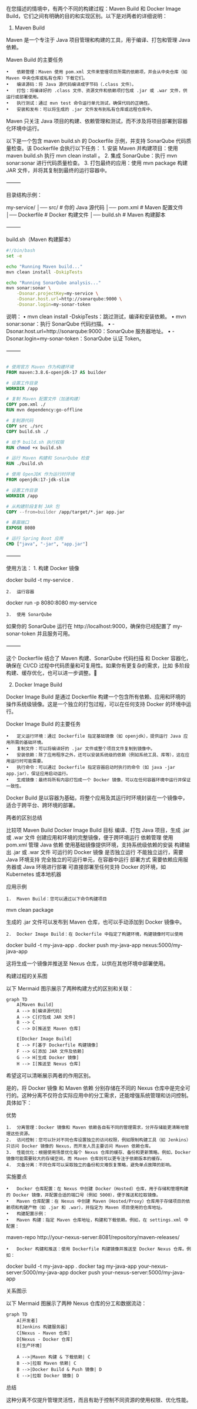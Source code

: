 在您描述的情境中，有两个不同的构建过程：Maven Build 和 Docker Image Build，它们之间有明确的目的和实现区别。以下是对两者的详细说明：

1. Maven Build

Maven 是一个专注于 Java 项目管理和构建的工具，用于编译、打包和管理 Java 依赖。

Maven Build 的主要任务

	•	依赖管理：Maven 使用 pom.xml 文件来管理项目所需的依赖项，并会从中央仓库（如 Maven 中央仓库或私有仓库）下载它们。
	•	编译源码：将 Java 源代码编译成字节码（.class 文件）。
	•	打包：将编译好的 .class 文件、资源文件和依赖项打包成 .jar 或 .war 文件，供运行或部署使用。
	•	执行测试：通过 mvn test 命令运行单元测试，确保代码的正确性。
	•	安装和发布：可以将生成的 .jar 文件发布到私有仓库或远程仓库中。

Maven 只关注 Java 项目的构建、依赖管理和测试，而不涉及将项目部署到容器化环境中运行。

以下是一个包含 maven build.sh 的 Dockerfile 示例，并支持 SonarQube 代码质量检查。该 Dockerfile 会执行以下任务：
	1.	安装 Maven 并构建项目：使用 maven build.sh 执行 mvn clean install 。
	2.	集成 SonarQube：执行 mvn sonar:sonar 进行代码质量检查。
	3.	打包最终的应用：使用 mvn package 构建 JAR 文件，并将其复制到最终的运行容器中。

⸻

目录结构示例：

my-service/
│── src/                   # 你的 Java 源代码
│── pom.xml                # Maven 配置文件
│── Dockerfile             # Docker 构建文件
│── build.sh               # Maven 构建脚本



⸻

build.sh（Maven 构建脚本）
```bash
#!/bin/bash
set -e

echo "Running Maven build..."
mvn clean install -DskipTests

echo "Running SonarQube analysis..."
mvn sonar:sonar \
    -Dsonar.projectKey=my-service \
    -Dsonar.host.url=http://sonarqube:9000 \
    -Dsonar.login=my-sonar-token
```
说明：
	•	mvn clean install -DskipTests：跳过测试，编译和安装依赖。
	•	mvn sonar:sonar：执行 SonarQube 代码扫描。
	•	-Dsonar.host.url=http://sonarqube:9000：SonarQube 服务器地址。
	•	-Dsonar.login=my-sonar-token：SonarQube 认证 Token。

⸻

```Dockerfile

# 使用官方 Maven 作为构建环境
FROM maven:3.8.6-openjdk-17 AS builder

# 设置工作目录
WORKDIR /app

# 复制 Maven 配置文件（加速构建）
COPY pom.xml ./
RUN mvn dependency:go-offline

# 复制源代码
COPY src ./src
COPY build.sh ./

# 给予 build.sh 执行权限
RUN chmod +x build.sh

# 运行 Maven 构建和 SonarQube 检查
RUN ./build.sh

# 使用 OpenJDK 作为运行时环境
FROM openjdk:17-jdk-slim

# 设置工作目录
WORKDIR /app

# 从构建阶段复制 JAR 包
COPY --from=builder /app/target/*.jar app.jar

# 暴露端口
EXPOSE 8080

# 运行 Spring Boot 应用
CMD ["java", "-jar", "app.jar"]
```


⸻

使用方法：
	1.	构建 Docker 镜像

docker build -t my-service .


	2.	运行容器

docker run -p 8080:8080 my-service


	3.	使用 SonarQube
如果你的 SonarQube 运行在 http://localhost:9000，确保你已经配置了 my-sonar-token 并且服务可用。

⸻

这个 Dockerfile 结合了 Maven 构建、SonarQube 代码扫描 和 Docker 容器化，确保在 CI/CD 过程中代码质量和可复用性。如果你有更复杂的需求，比如 多阶段构建、缓存优化，也可以进一步调整。🚀


2. Docker Image Build

Docker Image Build 是通过 Dockerfile 构建一个包含所有依赖、应用和环境的 操作系统级镜像。这是一个独立的打包过程，可以在任何支持 Docker 的环境中运行。

Docker Image Build 的主要任务

	•	定义运行环境：通过 Dockerfile 指定基础镜像（如 openjdk），提供运行 Java 应用所需的基础环境。
	•	复制文件：可以将编译好的 .jar 文件或整个项目文件复制到镜像中。
	•	安装依赖：除了应用程序之外，还可以安装系统级的依赖（例如系统工具、库等），这在应用运行时可能需要。
	•	执行命令：可以通过 Dockerfile 指定容器启动时执行的命令（如 java -jar app.jar），保证应用启动运行。
	•	生成镜像：最终将所有内容打包成一个 Docker 镜像，可以在任何容器环境中运行并保证一致性。

Docker Build 是以容器为基础，将整个应用及其运行时环境封装在一个镜像中，适合于跨平台、跨环境的部署。

两者的区别总结

比较项	Maven Build	Docker Image Build
目标	编译、打包 Java 项目，生成 .jar 或 .war 文件	创建应用和环境的完整镜像，便于跨环境运行
依赖管理	使用 pom.xml 管理 Java 依赖	使用基础镜像提供环境，支持系统级依赖的安装
构建输出	.jar 或 .war 文件	可运行的 Docker 镜像
是否独立运行	不能独立运行，需要 Java 环境支持	完全独立的可运行单元，在容器中运行
部署方式	需要依赖应用服务器或 Java 环境进行部署	可直接部署至任何支持 Docker 的环境，如 Kubernetes 或本地机器

应用示例

	1.	Maven Build：您可以通过以下命令构建项目

mvn clean package

生成的 .jar 文件可以发布到 Maven 仓库，也可以手动添加到 Docker 镜像中。

	2.	Docker Image Build：在 Dockerfile 中指定了构建环境，构建镜像时可以使用

docker build -t my-java-app .
docker push my-java-app nexus:5000/my-java-app

这将生成一个镜像并推送至 Nexus 仓库，以供在其他环境中部署使用。

构建过程的关系图

以下 Mermaid 图示展示了两种构建方式的区别和关联：
```mermaid
graph TD
    A[Maven Build]
    A --> B[编译源代码]
    A --> C[打包成 JAR 文件]
    B --> C
    C --> D[推送至 Maven 仓库]

    E[Docker Image Build]
    E --> F[基于 Dockerfile 构建镜像]
    F --> G[添加 JAR 文件及依赖]
    G --> H[生成 Docker 镜像]
    H --> I[推送至 Nexus 仓库]
```
希望这可以清晰展示两者的作用区别。

是的，将 Docker 镜像 和 Maven 依赖 分别存储在不同的 Nexus 仓库中是完全可行的。这种分离不仅符合实际应用中的分工需求，还能增强系统管理和访问控制。具体如下：

优势

	1.	分离管理：Docker 镜像和 Maven 依赖各自有不同的管理需求，分开存储能更清晰地管理这些资源。
	2.	访问控制：您可以针对不同仓库设置独立的访问权限，例如限制构建工具（如 Jenkins）只访问 Docker 镜像的 Nexus，而开发人员主要访问 Maven 依赖仓库。
	3.	性能优化：根据使用场景优化每个 Nexus 仓库的缓存、备份和更新策略。例如，Docker 镜像可能需要较大的存储空间，而 Maven 仓库则可以更专注于依赖版本的缓存。
	4.	灾备分离：不同仓库可以采取独立的备份和灾难恢复策略，避免单点故障的影响。

实施要点

	•	Docker 仓库配置：在 Nexus 中创建 Docker（Hosted）仓库，用于存储和管理构建的 Docker 镜像，并配置合适的端口号（例如 5000），便于推送和拉取镜像。
	•	Maven 仓库配置：在 Nexus 中创建 Maven（Hosted/Proxy）仓库用于存储项目的依赖项和构建产物（如 .jar 和 .war），并指定为 Maven 项目使用的仓库地址。
	•	构建配置示例：
	•	Maven 构建：指定 Maven 仓库地址，构建和下载依赖。例如，在 settings.xml 中配置：

<repository>
    <id>maven-repo</id>
    <url>http://your-nexus-server:8081/repository/maven-releases/</url>
</repository>


	•	Docker 构建和推送：使用 Dockerfile 构建镜像并推送至 Docker Nexus 仓库。例如：

docker build -t my-java-app .
docker tag my-java-app your-nexus-server:5000/my-java-app
docker push your-nexus-server:5000/my-java-app



关系图示

以下 Mermaid 图展示了两种 Nexus 仓库的分工和数据流动：
```mermaid
graph TD
    A[开发者]
    B[Jenkins 构建服务器]
    C[Nexus - Maven 仓库]
    D[Nexus - Docker 仓库]
    E[生产环境]

    A -->|Maven 构建 & 下载依赖| C
    B -->|拉取 Maven 依赖| C
    B -->|Docker Build & Push 镜像| D
    E -->|拉取 Docker 镜像| D
```
总结

这种分离不仅提升管理灵活性，而且有助于控制不同资源的使用权限、优化性能。
